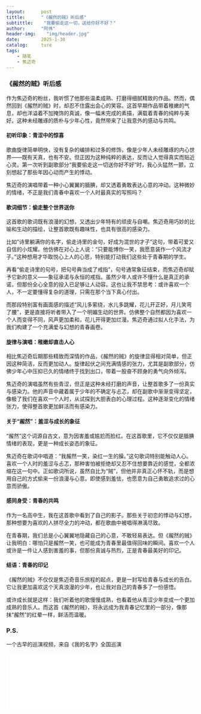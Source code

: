 ```yaml
---
layout:      post
tittle:      "《赧然的贼》听后感"
subtittle:    "我要偷走这一切，送给你好不好？"
author:      "阿伟"
header-img:    "img/header.jpg"
date:        2025-1-30
catalog:     ture
tags: 
    - 随笔
    - 焦迈奇
---
```


### 《赧然的贼》听后感

作为焦迈奇的粉丝，我听惯了他那些温柔成熟、打磨得细腻精致的作品。然而，偶然回到《赧然的贼》时，却忍不住露出会心的笑容。这首早期作品带着稚嫩的气息，却也洋溢着不加掩饰的真诚，像一幅未完成的素描，满载着青春的纯粹与美好。这种未经雕琢的质朴与少年心性，竟然带来了让我意外的感动与共鸣。

#### **初听印象：青涩中的惊喜**

歌曲旋律简单明快，没有复杂的编排和过多的修饰，像是少年人未经雕琢的内心世界——既有天真，也有不安。但正因为这种纯粹的表达，反而让人觉得真实而贴近心灵。第一次听到副歌部分“我要偷走这一切送你好不好”时，我心头猛然一颤，立刻想起了那些年因心动而产生的悸动。

焦迈奇的演唱带着一种小心翼翼的腼腆，却又透着勇敢表达心意的冲动。这种微妙的情绪，不正是我们青春中喜欢一个人时最真实的写照吗？

#### **歌词细节：偷走整个世界送你**

这首歌的歌词既有浪漫的幻想，又透出少年特有的顽皮与自嘲。焦迈奇用巧妙的比喻和生动的描绘，让整首歌既有趣味性，也具有很高的感染力。

比如“诗里躺满你的名字，偷走诗里的金句，好成为混世的才子”这句，带着可爱又自信的小炫耀。他仿佛在对心上人说：“只要能博你一笑，我愿意装作一个风流才子。”这种想用才华取悦心上人的心思，特别能打动我们这些处于青春期的学生。

再看“偷走诗里的句号，把句号典当成了戒指”，句号通常象征结束，而焦迈奇却赋予它新的意义——象征承诺与永恒的戒指。虽然少年人或许不懂什么是真正的承诺，但那份全心全意的投入已足够让人动容。这也让我不禁思考：或许喜欢一个人，不一定要懂得复杂的道理，只需在那个当下真心付出。

而那段特别富有画面感的描述“风儿多萦绕，水儿多跳耀，花儿开正好，月儿笑弯了腰”，更是直接将听者带入了一个明媚生动的世界。仿佛整个自然都因为喜欢一个人而变得不同，风声更加柔和，花儿开得更加烂漫。焦迈奇通过拟人化手法，为我们构建了一个充满爱与幻想的青春画卷。

#### **旋律与演唱：稚嫩却直击人心**

相比焦迈奇后期那些精致而深情的作品，《赧然的贼》的旋律显得相对简单，但正因这种简洁，反而更加动人。旋律起伏之间充满情感的张力，尤其是副歌部分，仿佛少年心中压抑已久的情绪终于找到出口，带着一股奋不顾身的勇气向外倾泻。

焦迈奇的演唱虽然有些青涩，但正是这种未经打磨的声音，让整首歌多了一份真实与感染力。他的声音中藏着属于少年的不确定与忐忑，却在副歌中渐渐变得坚定，像极了我们在喜欢一个人时，从试探到大胆表白的心理过程。这种逐渐变化的情绪张力，使得整首歌更加鲜活而有感染力。

#### **关于“赧然”：羞涩与成长的象征**

“赧然”这个词源自古文，意为因害羞或尴尬而脸红。在这首歌里，它不仅仅是腼腆情绪的表现，更是一种成长姿态的象征。

焦迈奇在歌词中唱道：“我赧然一笑，染红一生的臊。”这句歌词特别能触动人心。喜欢一个人时的羞涩与忐忑，那种害怕被拒绝却又忍不住想要靠近的感觉，全都浓缩在这一句中。正如歌词所说，虽然自比为“贼”，但他并非真正心怀不轨，而是想用自己的方式偷来一份浪漫与心意。即使感到羞怯，也愿意为自己勇敢追求过的心意而骄傲。

#### **感同身受：青春的共鸣**

作为一名高中生，我在这首歌中看到了自己的影子。那些关于初恋的悸动与幻想，那种想要为喜欢的人拼尽全力的冲动，都在歌曲中被唱得淋漓尽致。

在青春期，我们总是小心翼翼地隐藏自己的心意，不敢轻易表达。但《赧然的贼》让我明白：哪怕只是赧然一笑，也可能成为青春里最值得回味的瞬间。喜欢一个人或许是一件让人感到害羞的事，但那份真诚与热烈，正是青春最美好的印记。

#### **结语：青春的印记**

《赧然的贼》不仅仅是焦迈奇音乐旅程的起点，更是一封写给青春与成长的告白。它让我更加喜欢这个天真浪漫的少年，也让我对自己的青春多了一份感悟。

或许成长就是这样：我们听着他的歌慢慢成熟，也看着他从青涩少年变成一个更加成熟的音乐人。而这首《赧然的贼》，将永远成为我青春记忆里的一部分，像那抹“赧然”的红晕一样，鲜活而温暖。

### P.S.

一个古早的巡演视频，来自《我的名字》全国巡演

<iframe src="//player.bilibili.com/player.html?isOutside=true&aid=82289417&bvid=BV1TJ411j7Fz&cid=140785353&p=1" scrolling="no" border="0" frameborder="no" framespacing="0" allowfullscreen="true"></iframe>